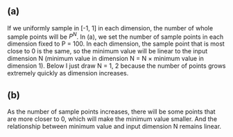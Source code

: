 ## (a)

If we uniformly sample in [-1, 1] in each dimension, the number of whole sample points will be $P^N$. In (a), we set the number of sample points in each dimension fixed to P = 100. In each dimension, the sample point that is most close to 0 is the same, so the minimum value will be linear to the input dimension N (minimum value in dimension N = N $\times$ minimum value in dimension 1). Below I just draw N = 1, 2 because the number of points grows extremely quickly as dimension increases.

## (b)

As the number of sample points increases, there will be some points that are more closer to 0, which will make the minimum value smaller. And the relationship between minimum value and input dimension N remains linear.
